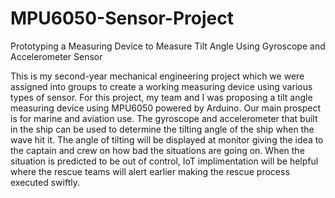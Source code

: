 # MPU6050-Sensor-Project
Prototyping a Measuring Device to Measure Tilt Angle Using Gyroscope and Accelerometer Sensor

This is my second-year mechanical engineering project which we were assigned into groups to create a working measuring device using various types of sensor. For this project, my team and I was proposing a tilt angle measuring device using MPU6050 powered by Arduino. Our main prospect is for marine and aviation use. The gyroscope and accelerometer that built in the ship can be used to determine the tilting angle of the ship when the wave hit it. The angle of tilting will be displayed at monitor giving the idea to the captain and crew on how bad the situations are going on. When the situation is predicted to be out of control, IoT implimentation will be helpful where the rescue teams will alert earlier making the rescue process executed swiftly.
